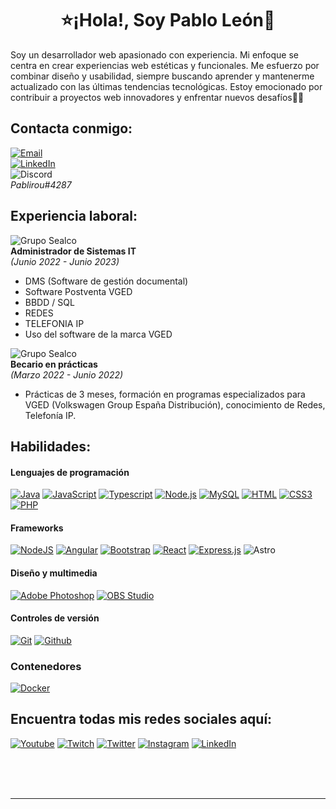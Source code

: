 <h1 align="center">⭐¡Hola!, Soy Pablo León🚀</h1>



Soy un desarrollador web apasionado con experiencia. Mi enfoque se centra en crear experiencias web estéticas y funcionales. Me esfuerzo por combinar diseño y usabilidad, siempre buscando aprender y mantenerme actualizado con las últimas tendencias tecnológicas. Estoy emocionado por contribuir a proyectos web innovadores y enfrentar nuevos desafíos🧑‍💻

## Contacta conmigo:

[![Email](https://img.shields.io/badge/Gmail-D14836?style=for-the-badge&logo=gmail&logoColor=white)](mailto:pablo.leon.vergara@gmail.com)
<br/>
[![LinkedIn](https://img.shields.io/badge/linkedin-%230077B5.svg?style=for-the-badge&logo=linkedin&logoColor=white)](https://www.linkedin.com/in/pablo-leon-vergara/)
<br/>
![Discord](https://img.shields.io/badge/Discord-%235865F2.svg?style=for-the-badge&logo=discord&logoColor=white)
<br>
*Pablirou#4287*

## Experiencia laboral:

![Grupo Sealco](https://lh3.googleusercontent.com/proxy/a737UFvuoPEpV-8BQ0Lf_-BJoRts-1mfNLl3n0mrBfYizx9FawcpBzeNexgWEUruMOqL8MGPck4sXS7ELNPsZaoiIGWYmAeqjyPwxte3xnWBpaQ)
<br/>
**Administrador de Sistemas IT**
<br>
*(Junio 2022 - Junio 2023)*
<br/>
- DMS (Software de gestión documental)
- Software Postventa VGED
- BBDD / SQL
- REDES
- TELEFONIA IP
- Uso del software de la marca VGED

![Grupo Sealco](https://lh3.googleusercontent.com/proxy/a737UFvuoPEpV-8BQ0Lf_-BJoRts-1mfNLl3n0mrBfYizx9FawcpBzeNexgWEUruMOqL8MGPck4sXS7ELNPsZaoiIGWYmAeqjyPwxte3xnWBpaQ)
<br/>
**Becario en prácticas**
<br>
*(Marzo 2022 - Junio 2022)*
<br/>
- Prácticas de 3 meses, formación en programas especializados para VGED (Volkswagen Group España Distribución), conocimiento de Redes, Telefonía IP.

## Habilidades:

#### Lenguajes de programación

[![Java](https://img.shields.io/badge/Java-ED8B00?style=for-the-badge&logo=openjdk&logoColor=white)](#)
[![JavaScript](https://img.shields.io/badge/JavaScript-F7DF1E?style=for-the-badge&logo=javascript&logoColor=white&labelColor=101010)](#)
[![Typescript](https://img.shields.io/badge/typescript%20-%23007ACC.svg?&style=for-the-badge&logo=typescript&logoColor=white)](#)
[![Node.js](https://img.shields.io/badge/Node.JS-339933?style=for-the-badge&logo=node.js&logoColor=white&labelColor=101010)](#)
[![MySQL](https://img.shields.io/badge/MySQL-4479A1?style=for-the-badge&logo=mysql&logoColor=white&labelColor=101010)](#)
[![HTML](https://img.shields.io/badge/html5%20-%23E34F26.svg?&style=for-the-badge&logo=html5&logoColor=white&labelColor=101010)](#)
[![CSS3](https://img.shields.io/badge/css3%20-%231572B6.svg?&style=for-the-badge&logo=css3&logoColor=white&labelColor=101010)](#)
[![PHP](https://img.shields.io/badge/php%20-%231572B6.svg?&style=for-the-badge&logo=php&logoColor=white&labelColor=101010)](#)

#### Frameworks

[![NodeJS](https://img.shields.io/badge/Node.js-43853D?style=for-the-badge&logo=node.js&logoColor=white)](#)
[![Angular](https://img.shields.io/badge/angular%20-%23DD0031.svg?&style=for-the-badge&logo=angular&logoColor=white&labelColor=101010)](#)
[![Bootstrap](https://img.shields.io/badge/bootstrap%20-%23563D7C.svg?&style=for-the-badge&logo=bootstrap&logoColor=white&labelColor=101010)](#)
[![React](https://img.shields.io/badge/react%20-%2320232a.svg?&style=for-the-badge&logo=react&logoColor=%2361DAFB&labelColor=101010)](#)
[![Express.js](https://img.shields.io/badge/express.js%20-%23404d59.svg?&style=for-the-badge&labelColor=101010)](#)
![Astro](https://img.shields.io/badge/astro-%232C2052.svg?style=for-the-badge&logo=astro&logoColor=white)

#### Diseño y multimedia

[![Adobe Photoshop](https://img.shields.io/badge/adobe%20photoshop%20-%2331A8FF.svg?&style=for-the-badge&logo=adobe%20photoshop&logoColor=white&labelColor=101010)](#)
[![OBS Studio](https://img.shields.io/badge/obs%20studio%20-%2331A8FF.svg?&style=for-the-badge&logo=obs%20studio&logoColor=white&labelColor=101010)](#)

#### Controles de versión

[![Git](https://img.shields.io/badge/git%20-%23F05033.svg?&style=for-the-badge&logo=git&logoColor=white&labelColor=101010)](#)
[![Github](https://img.shields.io/badge/github%20-%23121011.svg?&style=for-the-badge&logo=github&logoColor=whit&logoColor=white&labelColor=101010)](#)

### Contenedores

[![Docker](https://img.shields.io/badge/docker%20-%23F05033.svg?&style=for-the-badge&logo=docker&logoColor=white&labelColor=101010)](#)



## Encuentra todas mis redes sociales aquí:

[![Youtube](https://img.shields.io/badge/youtube%20-%23FF0000.svg?&style=for-the-badge&logo=YouTube&logoColor=white)](https://www.youtube.com/channel/UCTniqWgF-cvBmRbusqAPQIQ)
[![Twitch](https://img.shields.io/badge/twitch%20-%239146FF.svg?&style=for-the-badge&logo=Twitch&logoColor=white)](https://www.twitch.tv/pablirourl)
[![Twitter](https://img.shields.io/badge/twitter-%231DA1F2.svg?&style=for-the-badge&logo=twitter&logoColor=white)](https://twitter.com/pabloo11__)
[![Instagram](https://img.shields.io/badge/instagram%20-%23E4405F.svg?&style=for-the-badge&logo=Instagram&logoColor=white)](https://www.instagram.com/pabloo11._/)
[![LinkedIn](https://img.shields.io/badge/linkedin%20-%230077B5.svg?&style=for-the-badge&logo=linkedin&logoColor=white)](https://www.linkedin.com/in/pablo-leon-vergara/)
<br>
<br>
<br>

<Br>
<hr>
<Br>
